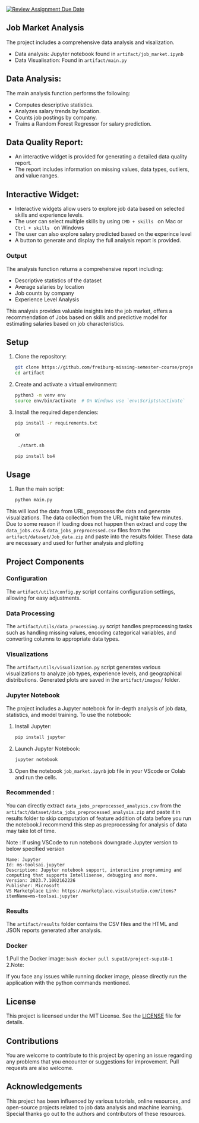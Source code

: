 [![Review Assignment Due Date](https://classroom.github.com/assets/deadline-readme-button-24ddc0f5d75046c5622901739e7c5dd533143b0c8e959d652212380cedb1ea36.svg)](https://classroom.github.com/a/V3NiVcOe)


## Job Market Analysis 

The project includes a comprehensive data analysis and visalization. 

- Data analysis: Jupyter notebook found in ```artifact/job_market.ipynb```
- Data Visualisation: Found in ```artifact/main.py```


## Data Analysis:

The main analysis function performs the following:
- Computes descriptive statistics.
- Analyzes salary trends by location.
- Counts job postings by company.
- Trains a Random Forest Regressor for salary prediction.
## Data Quality Report:

- An interactive widget is provided for generating a detailed data quality report.
- The report includes information on missing values, data types, outliers, and value ranges.

## Interactive Widget:

- Interactive widgets allow users to explore job data based on selected skills and experience levels.
- The user can select multiple skills by using ```CMD + skills ``` on Mac or ```Ctrl + skills ```  on Windows 
- The user can also explore salary predicted based on the experince level
- A button to generate and display the full analysis report is provided.

### Output

The analysis function returns a comprehensive report including:
- Descriptive statistics of the dataset
- Average salaries by location
- Job counts by company 
- Experience Level Analysis

This analysis provides valuable insights into the job market, offers a recommendation of Jobs based on skills and  predictive model for estimating salaries based on job characteristics.



## Setup

1. Clone the repository:

    ```bash
    git clone https://github.com/freiburg-missing-semester-course/project-supu18-1.git
    cd artifact
    ```

2. Create and activate a virtual environment:

    ```bash
    python3 -m venv env
    source env/bin/activate  # On Windows use `env\Scripts\activate`
    ```

3. Install the required dependencies:

    ```bash
    pip install -r requirements.txt
    ```
    or 

   ```bash
    ./start.sh
    ```

     ```bash
    pip install bs4 
    ```
    
## Usage

1. Run the main script:

    ```bash
    python main.py
    ```

This will load the data from URL, preprocess the data and generate visualizations. The data collection from the URL might take few minutes. Due to some reason if loading does not happen then extract and copy the ```data_jobs.csv``` & ```data_jobs_preprocessed.csv``` files from the ```artifact/dataset/Job_data.zip``` and paste into the results folder. These data are necessary and used for further analysis and plotting

## Project Components

### Configuration

The `artifact/utils/config.py` script contains configuration settings, allowing for easy adjustments.

### Data Processing

The `artifact/utils/data_processing.py` script handles preprocessing tasks such as handling missing values, encoding categorical variables, and converting columns to appropriate data types.

### Visualizations

The `artifact/utils/visualization.py` script generates various visualizations to analyze job types, experience levels, and geographical distributions. Generated plots are saved in the `artifact/images/` folder.

### Jupyter Notebook

The project includes a Jupyter notebook for in-depth analysis of job data, statistics, and model training. To use the notebook:

1. Install Jupyter:

    ```bash
    pip install jupyter
    ```

2. Launch Jupyter Notebook:

    ```bash
    jupyter notebook
    ```

3. Open the notebook ```job_market.ipynb``` job file in your VScode or Colab and run the cells.

### Recommended : 
You can directly extract ```data_jobs_preprocessed_analysis.csv``` from the ```artifact/dataset/data_jobs_preprocessed_analysis.zip``` and paste it in results folder to skip computation of feature addition of data before you run the notebook.I recommend this step as preprocessing for analysis of data may take lot of time.

Note : If using VSCode to run notebook downgrade Jupyter version to below specified version 
``` 
Name: Jupyter
Id: ms-toolsai.jupyter
Description: Jupyter notebook support, interactive programming and computing that supports Intellisense, debugging and more.
Version: 2023.7.1002162226
Publisher: Microsoft
VS Marketplace Link: https://marketplace.visualstudio.com/items?itemName=ms-toolsai.jupyter
```

### Results 

The `artifact/results` folder contains the CSV files and the HTML and JSON reports generated after analysis.

### Docker
1.Pull the Docker image:
    ```bash
        docker pull supu18/project-supu18-1
    ```
2.Note:

If you face any issues while running docker image, please directly run the application with the python commands mentioned.

## License

This project is licensed under the MIT License. See the [LICENSE](LICENSE) file for details.

## Contributions

You are welcome to contribute to this project by opening an issue regarding any problems that you encounter or suggestions for improvement. Pull requests are also welcome.

## Acknowledgements

This project has been influenced by various tutorials, online resources, and open-source projects related to job data analysis and machine learning. Special thanks go out to the authors and contributors of these resources.
